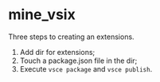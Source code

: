 # mine_vsix

Three steps to creating an extensions.
1. Add dir for extensions;
2. Touch a package.json file in the dir;
3. Execute `vsce package` and `vsce publish`.
